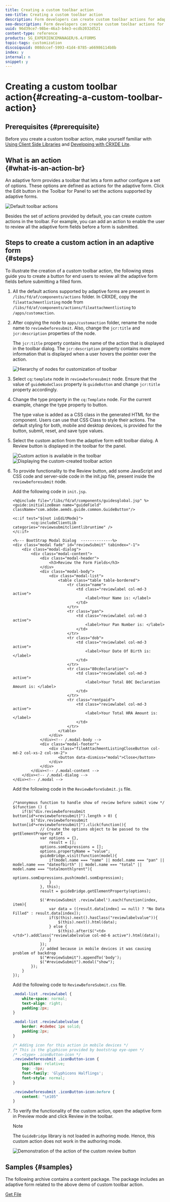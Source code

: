 ```yaml
---
title: Creating a custom toolbar action
seo-title: Creating a custom toolbar action
description: Form developers can create custom toolbar actions for adaptive forms in AEM Forms. Using custom actions form authors can provide more workflows and options to their end users.
seo-description: Form developers can create custom toolbar actions for adaptive forms in AEM Forms. Using custom actions form authors can provide more workflows and options to their end users.
uuid: 96d39ce7-98be-46a3-b4e3-ecdb2032d521
content-type: reference
products: SG_EXPERIENCEMANAGER/6.4/FORMS
topic-tags: customization
discoiquuid: 008dccef-5993-41d4-8785-a66986114b8b
index: y
internal: n
snippet: y
---
```


# Creating a custom toolbar action{#creating-a-custom-toolbar-action}

## Prerequisites {#prerequisite}

Before you create a custom toolbar action, make yourself familiar with [Using Client Side Libraries](../../sites/developing/using/clientlibs.md) and [Developing with CRXDE Lite](../../sites/developing/using/developing-with-crxde-lite.md).

## What is an action <br> {#what-is-an-action-br}

An adaptive form provides a toolbar that lets a form author configure a set of options. These options are defined as actions for the adaptive form. Click the Edit button in the Toolbar for Panel to set the actions supported by adaptive forms.

![Default toolbar actions](assets/default_toolbar_actions.png)

Besides the set of actions provided by default, you can create custom actions in the toolbar. For example, you can add an action to enable the user to review all the adaptive form fields before a form is submitted.

## Steps to create a custom action in an adaptive form <br> {#steps}

To illustrate the creation of a custom toolbar action, the following steps guide you to create a button for end users to review all the adaptive form fields before submitting a filled form.

1. All the default actions supported by adaptive forms are present in `/libs/fd/af/components/actions` folder. In CRXDE, copy the `fileattachmentlisting` node from `/libs/fd/af/components/actions/fileattachmentlisting` to `/apps/customaction`.  

1. After copying the node to `apps/customaction` folder, rename the node name to `reviewbeforesubmit`. Also, change the `jcr:title` and `jcr:description` properties of the node.

   The `jcr:title` property contains the name of the action that is displayed in the toolbar dialog. The `jcr:description` property contains more information that is displayed when a user hovers the pointer over the action.

   ![Hierarchy of nodes for customization of toolbar](assets/action3.png)

1. Select `cq:template` node in `reviewbeforesubmit` node. Ensure that the value of `guideNodeClass` property is `guideButton` and change `jcr:title` property accordingly.
1. Change the type property in the `cq:Template` node. For the current example, change the type property to button.

   The type value is added as a CSS class in the generated HTML for the component. Users can use that CSS Class to style their actions. The default styling for both, mobile and desktop devices, is provided for the button, submit, reset, and save type values.

1. Select the custom action from the adaptive form edit toolbar dialog. A Review button is displayed in the toolbar for the panel.

   ![Custom action is available in the toolbar](assets/custom_action_available_in_toolbar.png) ![Displaying the custom-created toolbar action](assets/action7.png)

1. To provide functionality to the Review button, add some JavaScript and CSS code and server-side code in the init.jsp file, present inside the `reviewbeforesubmit` node.

   Add the following code in `init.jsp`.

   ```
   <%@include file="/libs/fd/af/components/guidesglobal.jsp" %>
   <guide:initializeBean name="guideField" className="com.adobe.aemds.guide.common.GuideButton"/>
   
   <c:if test="${not isEditMode}">
           <cq:includeClientLib categories="reviewsubmitclientlibruntime" />
   </c:if>
   
   <%--- BootStrap Modal Dialog  --------------%>
   <div class="modal fade" id="reviewSubmit" tabindex="-1">
       <div class="modal-dialog">
           <div class="modal-content">
               <div class="modal-header">
                   <h3>Review the Form Fields</h3>
               </div>
               <div class="modal-body">
                   <div class="modal-list">
                       <table class="table table-bordered">
                           <tr class="name">
                               <td class="reviewlabel col-md-3 active">
                                   <label>Your Name is: </label>
                               </td>
                           </tr>
                           <tr class="pan">
                               <td class="reviewlabel col-md-3 active">
                                   <label>Your Pan Number is: </label>
                               </td>
                           </tr>
                           <tr class="dob">
                               <td class="reviewlabel col-md-3 active">
                                   <label>Your Date Of Birth is: </label>
                               </td>
                           </tr>
                           <tr class="80cdeclaration">
                               <td class="reviewlabel col-md-3 active">
                                   <label>Your Total 80C Declaration Amount is: </label>
                               </td>
                           </tr>
                           <tr class="rentpaid">
                               <td class="reviewlabel col-md-3 active">
                                   <label>Your Total HRA Amount is: </label>
                               </td>
                           </tr>
                       </table>
                   </div>
               </div><!-- /.modal-body -->
               <div class="modal-footer">
                   <div class="fileAttachmentListingCloseButton col-md-2 col-xs-2 col-sm-2">
                       <button data-dismiss="modal">Close</button>
                   </div>
               </div>
           </div><!-- /.modal-content -->
       </div><!-- /.modal-dialog -->
   </div><!-- /.modal -->
   ```

   Add the following code in the `ReviewBeforeSubmit.js` file.

   ```
   
   /*anonymous function to handle show of review before submit view */
   $(function () {
       if($("div.reviewbeforesubmit button[id*=reviewbeforesubmit]").length > 0) {
           $("div.reviewbeforesubmit button[id*=reviewbeforesubmit]").click(function(){
               // Create the options object to be passed to the getElementProperty API
               var options = {},
                   result = [];
               options.somExpressions = [];
               options.propertyName = "value";
               guideBridge.visit(function(model){
                   if(model.name === "name" || model.name === "pan" || model.name === "dateofbirth" || model.name === "total" || model.name === "totalmonthlyrent"){
                           options.somExpressions.push(model.somExpression);
                   }
               }, this);
               result = guideBridge.getElementProperty(options);
   
               $('#reviewSubmit .reviewlabel').each(function(index, item){
                   var data = ((result.data[index] == null) ? "No Data Filled" : result.data[index]);
                   if($(this).next().hasClass("reviewlabelvalue")){
                       $(this).next().html(data);
                   } else {
                       $(this).after($("<td></td>").addClass("reviewlabelvalue col-md-6 active").html(data));
                   }
               });
               // added because in mobile devices it was causing problem of backdrop
               $("#reviewSubmit").appendTo('body');
               $("#reviewSubmit").modal("show");
           });
       }
   });
   ```

   Add the following code to `ReviewBeforeSubmit.css` file.

   ```css
   .modal-list .reviewlabel {
       white-space: normal;
       text-align: right;
       padding:2px;
   }
   
   .modal-list .reviewlabelvalue {
       border: #cde0ec 1px solid;
       padding:2px;
   }
   
   /* Adding icon for this action in mobile devices */
   /* This is the glyphicon provided by bootstrap eye-open */
   /* .<type> .iconButton-icon */
   .reviewbeforesubmit .iconButton-icon {
       position: relative;
       top: -8px;
       font-family: 'Glyphicons Halflings';
       font-style: normal;
   }
   
   .reviewbeforesubmit .iconButton-icon:before {
       content: "\e105"
   }
   ```

1. To verify the functionality of the custom action, open the adaptive form in Preview mode and click Review in the toolbar.

   >[!NOTE]
   >
   >The `GuideBridge` library is not loaded in authoring mode. Hence, this custom action does not work in the authoring mode.

   ![Demonstration of the action of the custom review button](assets/action9.png)

## Samples {#samples}

The following archive contains a content package. The package includes an adaptive form related to the above demo of custom toolbar action.

[Get File](assets/customtoolbaractiondemo.zip)
